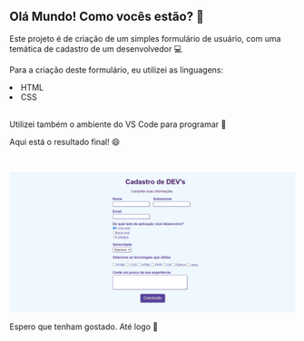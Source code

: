 <h2>Olá Mundo! Como vocês estão? 🖖</h2>

<p>Este projeto é de criação de um simples formulário de usuário, com uma temática de cadastro de um desenvolvedor 💻</p>

<p>Para a criação deste formulário, eu utilizei as linguagens:</p>
<li>HTML</li>
<li>CSS</li>
<br>
<p>Utilizei também o ambiente do VS Code para programar 👾</p>

<p>Aqui está o resultado final! 😄</p>

<br>
<p align="center">
  <img src="form_sample.png" title="Form image sample">
</p>

<p>Espero que tenham gostado. Até logo 👋</p>
